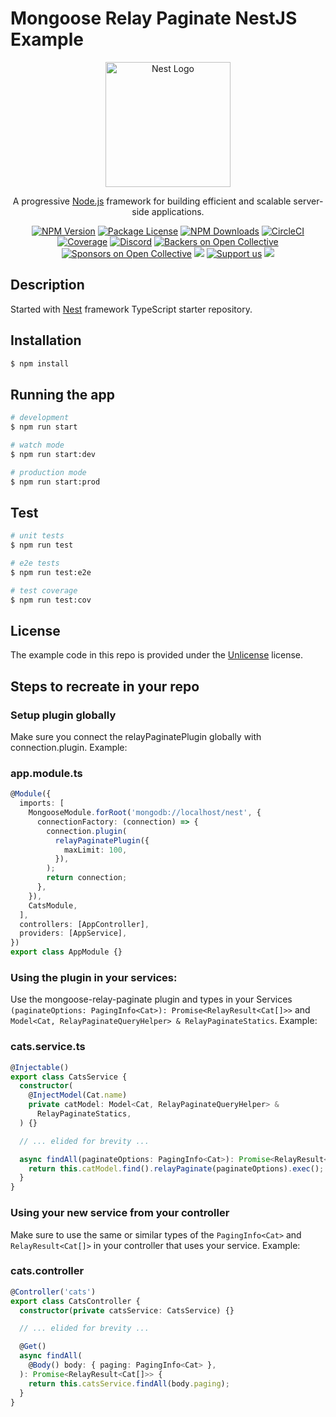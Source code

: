 # Mongoose Relay Paginate NestJS Example

<p align="center">
  <a href="http://nestjs.com/" target="blank"><img src="https://nestjs.com/img/logo-small.svg" width="200" alt="Nest Logo" /></a>
</p>

[circleci-image]: https://img.shields.io/circleci/build/github/nestjs/nest/master?token=abc123def456
[circleci-url]: https://circleci.com/gh/nestjs/nest

  <p align="center">A progressive <a href="http://nodejs.org" target="_blank">Node.js</a> framework for building efficient and scalable server-side applications.</p>
    <p align="center">
<a href="https://www.npmjs.com/~nestjscore" target="_blank"><img src="https://img.shields.io/npm/v/@nestjs/core.svg" alt="NPM Version" /></a>
<a href="https://www.npmjs.com/~nestjscore" target="_blank"><img src="https://img.shields.io/npm/l/@nestjs/core.svg" alt="Package License" /></a>
<a href="https://www.npmjs.com/~nestjscore" target="_blank"><img src="https://img.shields.io/npm/dm/@nestjs/common.svg" alt="NPM Downloads" /></a>
<a href="https://circleci.com/gh/nestjs/nest" target="_blank"><img src="https://img.shields.io/circleci/build/github/nestjs/nest/master" alt="CircleCI" /></a>
<a href="https://coveralls.io/github/nestjs/nest?branch=master" target="_blank"><img src="https://coveralls.io/repos/github/nestjs/nest/badge.svg?branch=master#9" alt="Coverage" /></a>
<a href="https://discord.gg/G7Qnnhy" target="_blank"><img src="https://img.shields.io/badge/discord-online-brightgreen.svg" alt="Discord"/></a>
<a href="https://opencollective.com/nest#backer" target="_blank"><img src="https://opencollective.com/nest/backers/badge.svg" alt="Backers on Open Collective" /></a>
<a href="https://opencollective.com/nest#sponsor" target="_blank"><img src="https://opencollective.com/nest/sponsors/badge.svg" alt="Sponsors on Open Collective" /></a>
  <a href="https://paypal.me/kamilmysliwiec" target="_blank"><img src="https://img.shields.io/badge/Donate-PayPal-ff3f59.svg"/></a>
    <a href="https://opencollective.com/nest#sponsor"  target="_blank"><img src="https://img.shields.io/badge/Support%20us-Open%20Collective-41B883.svg" alt="Support us"></a>
  <a href="https://twitter.com/nestframework" target="_blank"><img src="https://img.shields.io/twitter/follow/nestframework.svg?style=social&label=Follow"></a>
</p>
  <!--[![Backers on Open Collective](https://opencollective.com/nest/backers/badge.svg)](https://opencollective.com/nest#backer)
  [![Sponsors on Open Collective](https://opencollective.com/nest/sponsors/badge.svg)](https://opencollective.com/nest#sponsor)-->

## Description

Started with [Nest](https://github.com/nestjs/nest) framework TypeScript starter repository.

## Installation

```bash
$ npm install
```

## Running the app

```bash
# development
$ npm run start

# watch mode
$ npm run start:dev

# production mode
$ npm run start:prod
```

## Test

```bash
# unit tests
$ npm run test

# e2e tests
$ npm run test:e2e

# test coverage
$ npm run test:cov
```


## License

The example code in this repo is provided under the [Unlicense](LICENSE) license.


## Steps to recreate in your repo


### Setup plugin globally

Make sure you connect the relayPaginatePlugin globally with connection.plugin. Example:

### **app.module.ts**
```ts
@Module({
  imports: [
    MongooseModule.forRoot('mongodb://localhost/nest', {
      connectionFactory: (connection) => {
        connection.plugin(
          relayPaginatePlugin({
            maxLimit: 100,
          }),
        );
        return connection;
      },
    }),
    CatsModule,
  ],
  controllers: [AppController],
  providers: [AppService],
})
export class AppModule {}
```

### Using the plugin in your services:

Use the mongoose-relay-paginate plugin and types in your Services `(paginateOptions: PagingInfo<Cat>): Promise<RelayResult<Cat[]>>` and `Model<Cat, RelayPaginateQueryHelper> &
      RelayPaginateStatics`. Example:

### **cats.service.ts**
```ts
@Injectable()
export class CatsService {
  constructor(
    @InjectModel(Cat.name)
    private catModel: Model<Cat, RelayPaginateQueryHelper> &
      RelayPaginateStatics,
  ) {}

  // ... elided for brevity ...

  async findAll(paginateOptions: PagingInfo<Cat>): Promise<RelayResult<Cat[]>> {
    return this.catModel.find().relayPaginate(paginateOptions).exec();
  }
}
```

### Using your new service from your controller 

Make sure to use the same or similar types of the `PagingInfo<Cat>` and `RelayResult<Cat[]>` in your controller that uses your service. Example: 

### **cats.controller**

```ts
@Controller('cats')
export class CatsController {
  constructor(private catsService: CatsService) {}

  // ... elided for brevity ...

  @Get()
  async findAll(
    @Body() body: { paging: PagingInfo<Cat> },
  ): Promise<RelayResult<Cat[]>> {
    return this.catsService.findAll(body.paging);
  }
}
```